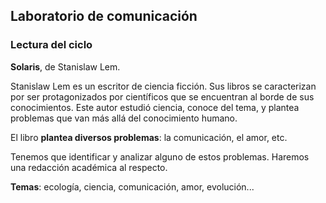 ## Laboratorio de comunicación

### Lectura del ciclo

**Solaris**, de Stanislaw Lem.

Stanislaw Lem es un escritor de ciencia ficción. Sus libros se caracterizan por ser protagonizados por científicos que se encuentran al borde de sus conocimientos. Este autor estudió ciencia, conoce del tema, y plantea problemas que van más allá del conocimiento humano.

El libro **plantea diversos problemas**: la comunicación, el amor, etc.

Tenemos que identificar y analizar alguno de estos problemas. Haremos una redacción académica al respecto.

**Temas**: ecología, ciencia, comunicación, amor, evolución...
